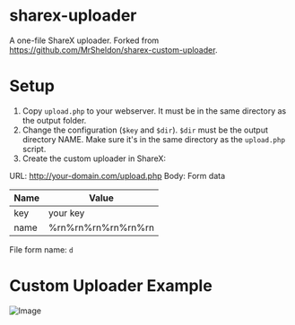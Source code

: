 # sharex-uploader
A one-file ShareX uploader. Forked from https://github.com/MrSheldon/sharex-custom-uploader.

# Setup
1. Copy `upload.php` to your webserver. It must be in the same directory as the output folder.
2. Change the configuration (`$key` and `$dir`). `$dir` must be the output directory NAME. Make sure it's in the same directory as the `upload.php` script.
3. Create the custom uploader in ShareX:

URL: http://your-domain.com/upload.php
Body: Form data

| Name | Value              |
| -----|------------------- |
| key  | your key           |
| name | %rn%rn%rn%rn%rn%rn |

File form name: `d`

# Custom Uploader Example
![Image](https://i.ibb.co/p0w0nJc/Share-X-Faku-KU2o-Zl.png)
